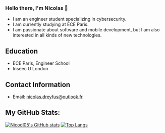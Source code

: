 ### Hello there, I'm Nicolas 👋



- I am an engineer student specializing in cybersecurity.
- I am currently studying at ECE Paris.
- I am passionate about software and mobile development, but I am also interested in all kinds of new technologies.

## Education

- ECE Paris, Engineer School
- Inseec U London

## Contact Information

- Email: nicolas.dreyfus@outlook.fr

## My GitHub Stats: 

[![Nicodl05's GitHub stats](https://github-readme-stats.vercel.app/api?username=Nicodl05&theme=dark)](https://github.com/Nicodl05/github-readme-stats) 
    [![Top Langs](https://github-readme-stats.vercel.app/api/top-langs/?username=Nicodl05&theme=dark)](https://github.com/Nicodl05/github-readme-stats)


